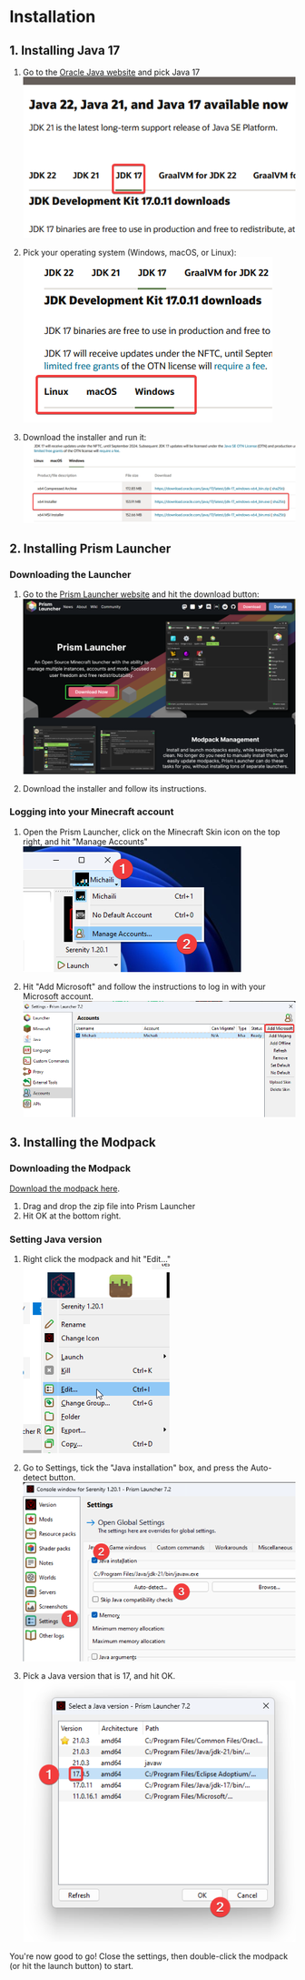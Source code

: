 # Installation

## 1. Installing Java 17

1. Go to the [Oracle Java website](https://www.oracle.com/java/technologies/downloads/#jdk17)
   and pick Java 17\
   ![Screenshot of the Oracle website, highlighting the Java 17 navigation item](./oracle_java17.png)

2. Pick your operating system (Windows, macOS, or Linux):\
   ![Screenshot of the Oracle website, highlighting the OS navigation items](./oracle_java17_os.png)

3. Download the installer and run it:\
   ![Screenshot of the Oracle website, highlighting the download button](./oracle_java17_download.png)


## 2. Installing Prism Launcher

### Downloading the Launcher

1. Go to the [Prism Launcher website](https://prismlauncher.org/) and hit the
   download button:\
   ![Screenshot of the Prism Launcher website, highlighting the download button](./prism_download_button.png)

2. Download the installer and follow its instructions.

### Logging into your Minecraft account

1. Open the Prism Launcher, click on the Minecraft Skin icon on the top right,
   and hit "Manage Accounts"\
  ![Screenshot of the Prism Launcher](./prism_manage_accounts.png)

2. Hit "Add Microsoft" and follow the instructions to log in with your
   Microsoft account.\
  ![Screenshot of the Prism Launcher](./prism_add_account.png)

## 3. Installing the Modpack

### Downloading the Modpack

[Download the modpack here](https://github.com/MichailiK/serenity-modpack/releases/download/self-updating/Serenity.1.20.1.zip).

1. Drag and drop the zip file into Prism Launcher
2. Hit OK at the bottom right.

### Setting Java version

1. Right click the modpack and hit "Edit..."\
   ![Screenshot of Prism Launcher, with the Edit button in the context menu highlighted](./prism_instance_edit.png)

2. Go to Settings, tick the "Java installation" box, and press the
   Auto-detect button.\
   ![Screenshot of the Prism Launcher instance settings](./prism_instance_settings.png)

3. Pick a Java version that is 17, and hit OK.\
  ![Screenshot of the Java version screen from Prism Launcher](./prism_instance_java_version.png)

You're now good to go! Close the settings, then double-click the modpack 
(or hit the launch button) to start.
